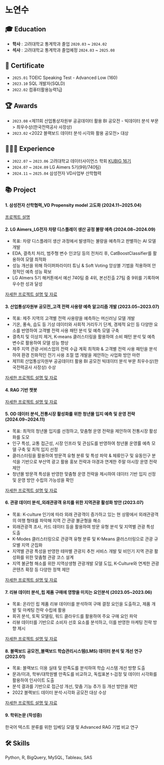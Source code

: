 # 노연수

## 🎓 Education  
- **학사** : 고려대학교 통계학과 졸업 `2020.03` ~ `2024.02`
- **석사** : 고려대학교 통계학과 졸업예정 `2024.03` ~ `2025.08`

## 📜 Certificate
- `2025.01` TOEIC Speaking Test - Advanced Low (160)
- `2023.10` SQL 개발자(SQLD)
- `2022.02` 컴퓨터활용능력1급

## 🏆 Awards
- `2023.08` <제11회 산업통상자원부 공공데이터 활용 BI 공모전 - 빅데이터 분석 부문> 최우수상(한국전력공사 사장상)
- `2023.02` <2022 블랙보드 데이터 분석·시각화 활용 공모전> 대상

## 👩🏻‍💻 Experience
- `2022.07` ~ `2023.06` 고려대학교 데이터사이언스 학회 [KUBIG 16기](https://github.com/yeonsoo1020/portfolio/tree/main/%EB%8D%B0%EC%9D%B4%ED%84%B0%EC%82%AC%EC%9D%B4%EC%96%B8%EC%8A%A4%20%ED%95%99%ED%9A%8C(KUBIG))
- `2024.07` ~ `2024.09` LG Aimers 5기(9위/740팀)
- `2024.11` ~ `2025.04` 삼성전자 VD사업부 산학협력

## 📚 Project
#### 1. 삼성전자 산학협력_VD Propensity model 고도화 (2024.11~2025.04)

[프로젝트 설명](https://github.com/yeonsoo1020/portfolio/tree/main/%EC%82%BC%EC%84%B1%EC%A0%84%EC%9E%90%20%EC%82%B0%ED%95%99%ED%98%91%EB%A0%A5)

#### 2. LG Aimers_LG전자 차량 디스플레이 생산 공정 불량 예측 (2024.08~2024.09)
- 목표: 차량 디스플레이 생산 과정에서 발생하는 불량을 예측하고 판별하는 AI 모델 개발 
- EDA, 결측치 처리, 범주형 변수 인코딩 등의 전처리 후, CatBoostClassifier를 활용하여 모델 최적화
- 성능 개선을 위해 하이퍼파라미터 튜닝 & Soft Voting 앙상블 기법을 적용하여 안정적인 예측 성능 확보
- LG AImers 5기 해커톤에서 예선 740팀 중 4위, 본선진출 27팀 중 9위를 기록하며 우수한 성과 달성

[자세한 프로젝트 설명 및 자료](https://github.com/yeonsoo1020/portfolio/tree/main/LG%20AImers%205%EA%B8%B0)

#### 3. 산업통상자원부 공모전_고객 전력 사용량 예측 알고리즘 개발 (2023.05~2023.07)
- 목표: 제주 지역의 고객별 전력 사용량을 예측하는 머신러닝 모델 개발 
- 기온, 풍속, 습도 등 기상 데이터와 사회적 거리두기 단계, 경제적 요인 등 다양한 요소를 반영하여 고객별 전력 사용 패턴 분석 및 예측 모델 구축
- 결측치 및 이상치 제거, K-means 클러스터링을 활용하여 소비 패턴 분석 및 예측 변수로 활용하여 모델 성능 향상
- 제주 지역 관광∙서비스업의 전력 수급 계획 최적화 & 고객별 전력 사용 패턴을 분석하여 환경 친화적인 전기 사용 조절 앱 개발을 제안하는 사업화 방안 마련
- 제11회 산업통상자원부 공공데이터 활용 BI 공모전 빅데이터 분석 부문 최우수상(한국전력공사 사장상) 수상

[자세한 프로젝트 설명 및 자료](https://github.com/yeonsoo1020/portfolio/tree/main/%EC%82%B0%EC%97%85%EB%B6%80%20%EA%B3%B5%EB%AA%A8%EC%A0%84)

#### 4. RAG 기반 챗봇

[자세한 프로젝트 설명 및 자료](https://github.com/yeonsoo1020/chatbot)
#### 5. OD 데이터 분석_전통시장 활성화를 위한 청년몰 입지 예측 및 운영 전략 (2024.09~2024.11)
- 목표: 최적의 청년몰 입지를 선정하고, 맞춤형 운영 전략을 제안하여 전통시장 활성화를 도모
- 인구 특성, 교통 접근성, 시장 인프라 및 관심도를 반영하여 청년몰 운영률 예측 모델 구축 및 최적 입지 선정
- 클러스터링을 활용하여 방문객 유형 분류 및 특성 파악 & 체류인구 및 유동인구 분석을 기반으로 부산역 광고 활용 홍보 전략과 야경과 연계한 주말 야시장 운영 전략 제안 
- 청년몰 방문객 특성을 반영한 맞춤형 운영 전략을 제시하여 데이터 기반 입지 선정 및 운영 방안 수립의 가능성을 확인

[자세한 프로젝트 설명 및 자료](https://github.com/yeonsoo1020/portfolio/tree/main/OD%20%EB%8D%B0%EC%9D%B4%ED%84%B0%20%EB%B6%84%EC%84%9D)

#### 6. 관광 데이터 분석_외래관광객 유치를 위한 지역관광 활성화 방안 (2023.07)
- 목표: K-culture 인기에 따라 외래 관광객이 증가하고 있는 현 상황에서 외래관광객의 여행 형태를 파악해 지역 간 관광 불균형을 해소
- 외래관광객 조사, 카드 데이터 등을 활용하여 방문 유형 분석 및 지역별 관광 특성 도출
- K-Modes 클러스터링으로 관광객 유형 분류 및 K-Means 클러스터링으로 관광 규모별 지역 군집화
- 지역별 관광 특성을 반영한 테마별 관광지 추천 서비스 개발 및 비인기 지역 관광 활성화를 위한 맞춤형 관광 코스 설계
- 지역 불균형 해소를 위한 지역상생형 관광개발 모델 도입, K-Culture와 연계한 관광 콘텐츠 확장 등 다양한 정책 제안

[자세한 프로젝트 설명 및 자료](https://github.com/yeonsoo1020/portfolio/tree/main/%EA%B4%80%EA%B4%91%20%EB%8D%B0%EC%9D%B4%ED%84%B0%20%EB%B6%84%EC%84%9D)

#### 7. 리뷰 데이터 분석_립 제품 구매에 영향을 미치는 요인분석 (2023.05~2023.06)
- 목표: 온라인 립 제품 리뷰 데이터를 분석하여 구매 결정 요인을 도출하고, 제품 개발 및 마케팅 전략 수립에 활용
- 회귀 분석, 토픽 모델링, 워드 클라우드를 활용하여 주요 구매 요인 파악
- 리뷰 데이터를 기반으로 소비자 선호 요소를 분석하고, 이를 반영한 마케팅 전략 방향 제시

[자세한 프로젝트 설명 및 자료](https://github.com/yeonsoo1020/portfolio/tree/main/%EB%A6%AC%EB%B7%B0%20%EB%8D%B0%EC%9D%B4%ED%84%B0%20%EB%B6%84%EC%84%9D)

#### 8. 블랙보드 공모전_블랙보드 학습관리시스템(LMS) 데이터 분석 및 개선 연구 (2023.01)
- 목표: 블랙보드 이용 실태 및 만족도를 분석하여 학습 시스템 개선 방향 도출
- 문과/이과, 학부/대학원별 만족도를 비교하고, 독립표본 t-검정 및 데이터 시각화를 활용하여 인사이트 도출
- 분석 결과를 기반으로 접근성 개선, 맞춤 기능 추가 등 개선 방안을 제안
- 2022 블랙보드 데이터 분석·시각화 공모전 대상 수상

[자세한 프로젝트 설명 및 자료](https://github.com/yeonsoo1020/portfolio/tree/main/%EB%B8%94%EB%9E%99%EB%B3%B4%EB%93%9C%20%EA%B3%B5%EB%AA%A8%EC%A0%84)

#### 9. 학위논문 (작성중)
한국어 텍스트 분류를 위한 임베딩 모델 및 Advanced RAG 기법 비교 연구

## 🛠 Skills
Python, R, BigQuery, MySQL, Tableau, SAS
